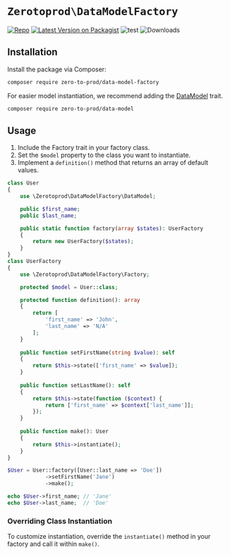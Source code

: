 # `Zerotoprod\DataModelFactory`

[![Repo](https://img.shields.io/badge/github-gray?logo=github)](https://github.com/zero-to-prod/data-model-factory)
[![Latest Version on Packagist](https://img.shields.io/packagist/v/zero-to-prod/data-model-factory.svg)](https://packagist.org/packages/zero-to-prod/data-model-factory)
![test](https://github.com/zero-to-prod/data-model-factory/actions/workflows/phpunit.yml/badge.svg)
![Downloads](https://img.shields.io/packagist/dt/zero-to-prod/data-model-factory.svg?style=flat-square&#41;]&#40;https://packagist.org/packages/zero-to-prod/data-model-factory&#41)

## Installation

Install the package via Composer:

```bash
composer require zero-to-prod/data-model-factory
```

For easier model instantiation, we recommend adding the [DataModel](https://github.com/zero-to-prod/data-model) trait.

```bash
composer require zero-to-prod/data-model
```

## Usage

1. Include the Factory trait in your factory class.
2. Set the `$model` property to the class you want to instantiate.
3. Implement a `definition()` method that returns an array of default values.

```php
class User
{
    use \Zerotoprod\DataModelFactory\DataModel;

    public $first_name;
    public $last_name;

    public static function factory(array $states): UserFactory
    {
        return new UserFactory($states);
    }
}
class UserFactory
{
    use \Zerotoprod\DataModelFactory\Factory;

    protected $model = User::class;

    protected function definition(): array
    {
        return [
            'first_name' => 'John',
            'last_name' => 'N/A'
        ];
    }
    
    public function setFirstName(string $value): self
    {
        return $this->state(['first_name' => $value]);
    }
    
    public function setLastName(): self
    {
        return $this->state(function ($context) {
            return ['first_name' => $context['last_name']];
        });
    }
    
    public function make(): User
    {
        return $this->instantiate();
    }
}

$User = User::factory([User::last_name => 'Doe'])
            ->setFirstName('Jane')
            ->make();

echo $User->first_name; // 'Jane'
echo $User->last_name;  // 'Doe'
```

### Overriding Class Instantiation

To customize instantiation, override the `instantiate()` method in your factory and call it within `make()`.